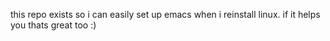 this repo exists so i can easily set up emacs when i reinstall linux. if it helps you thats great too :)
